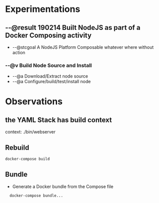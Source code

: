 # Experimentations

## --@result 190214 Built NodeJS as part of a Docker Composing activity

- --@stcgoal A NodeJS Platform Composable whatever where without action

### --@v Build Node Source and Install

- --@a Download/Extract node source
- --@a Configure/build/test/install node

# Observations

## the YAML Stack has build context

context: ./bin/webserver

## Rebuild

```bash
docker-compose build
```

## Bundle

- Generate a Docker bundle from the Compose file

```bash
  docker-compose bundle...
```
